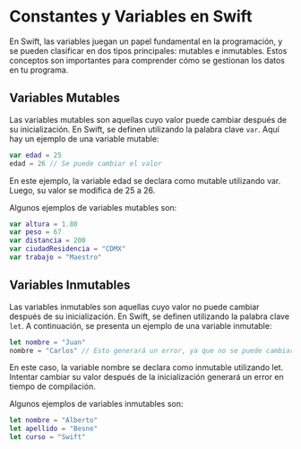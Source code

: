 # Constantes y Variables en Swift

En Swift, las variables juegan un papel fundamental en la programación, y se pueden clasificar en dos tipos principales: mutables e inmutables. Estos conceptos son importantes para comprender cómo se gestionan los datos en tu programa.

## Variables Mutables

Las variables mutables son aquellas cuyo valor puede cambiar después de su inicialización. En Swift, se definen utilizando la palabra clave `var`. Aquí hay un ejemplo de una variable mutable:

```swift
var edad = 25
edad = 26 // Se puede cambiar el valor
```
En este ejemplo, la variable edad se declara como mutable utilizando var. Luego, su valor se modifica de 25 a 26.

Algunos ejemplos de variables mutables son:

```swift
var altura = 1.80
var peso = 67
var distancia = 200
var ciudadResidencia = "CDMX"
var trabajo = "Maestro"
```

## Variables Inmutables

Las variables inmutables son aquellas cuyo valor no puede cambiar después de su inicialización. En Swift, se definen utilizando la palabra clave `let`. A continuación, se presenta un ejemplo de una variable inmutable:

```swift
let nombre = "Juan"
nombre = "Carlos" // Esto generará un error, ya que no se puede cambiar el valor
```
En este caso, la variable nombre se declara como inmutable utilizando let. Intentar cambiar su valor después de la inicialización generará un error en tiempo de compilación.

Algunos ejemplos de variables inmutables son:

```swift
let nombre = "Alberto"
let apellido = "Besne"
let curso = "Swift"
```
